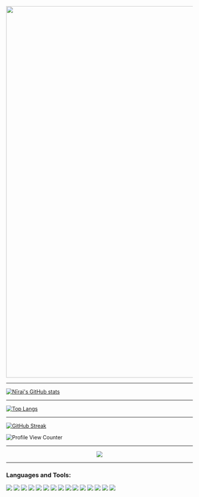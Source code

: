 
<div id="header" align="center">
  <img src="https://media.giphy.com/media/grlkPWm6vpdRqZqMQV/giphy.gif" width="1000"/>
</div>

<hr>

[![Nīraj's GitHub stats](https://github-readme-stats.vercel.app/api?username=neeraj182&show_icons=true&theme=algolia)](https://github.com/Nejilee/github-readme-stats)

<hr>

[![Top Langs](https://github-readme-stats.vercel.app/api/top-langs/?username=neeraj182&layout=compact&theme=vision-friendly-dark)](https://github.com/anuraghazra/github-readme-stats)

<hr>

[![GitHub Streak](http://github-readme-streak-stats.herokuapp.com?user=neeraj182&theme=dark&background=000000)](https://git.io/streak-stats)

![Profile View Counter](https://komarev.com/ghpvc/?username=Nejilee)

<hr>

<div id="heade" align="center">
  <img src="https://media.giphy.com/media/Vf3ZKdillTMOOaOho0/giphy.gif">
</div>

<hr>

<h3 align="left">Languages and Tools:</h3>

![](https://img.shields.io/badge/MySQL-005C84?style=for-the-badge&logo=mysql&logoColor=white)
![](https://img.shields.io/badge/Microsoft_Excel-217346?style=for-the-badge&logo=microsoft-excel&logoColor=white)
![](https://img.shields.io/badge/PowerBI-F2C811?style=for-the-badge&logo=Power%20BI&logoColor=white)
![](https://img.shields.io/badge/Python-FFD43B?style=for-the-badge&logo=python&logoColor=blue)
![](https://img.shields.io/badge/Pandas-2C2D72?style=for-the-badge&logo=pandas&logoColor=white)
![](https://img.shields.io/badge/Numpy-777BB4?style=for-the-badge&logo=numpy&logoColor=white)
![](https://img.shields.io/badge/Azure-0078D7?style=for-the-badge&logo=azure-devops&logoColor=white)
![](https://img.shields.io/badge/Microsoft_PowerPoint-B7472A?style=for-the-badge&logo=microsoft-powerpoint&logoColor=white)
![](https://img.shields.io/badge/GIT-E44C30?style=for-the-badge&logo=git&logoColor=white)
![](https://img.shields.io/badge/Linux-FCC624?style=for-the-badge&logo=linux&logoColor=black)
![](https://img.shields.io/badge/HTML5-E34F26?style=for-the-badge&logo=html5&logoColor=white)
![](https://img.shields.io/badge/Emacs-%237F5AB6.svg?&style=for-the-badge&logo=gnu-emacs&logoColor=white)
![](https://img.shields.io/badge/NeoVim-%2357A143.svg?&style=for-the-badge&logo=neovim&logoColor=white)
![](https://img.shields.io/badge/GNU%20Bash-4EAA25?style=for-the-badge&logo=GNU%20Bash&logoColor=white)
![](https://img.shields.io/badge/Docker-2CA5E0?style=for-the-badge&logo=docker&logoColor=white)
